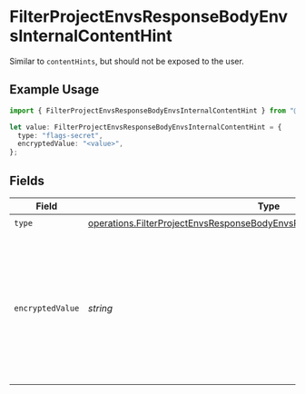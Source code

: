 # FilterProjectEnvsResponseBodyEnvsInternalContentHint

Similar to `contentHints`, but should not be exposed to the user.

## Example Usage

```typescript
import { FilterProjectEnvsResponseBodyEnvsInternalContentHint } from "@vercel/sdk/models/operations/filterprojectenvs.js";

let value: FilterProjectEnvsResponseBodyEnvsInternalContentHint = {
  type: "flags-secret",
  encryptedValue: "<value>",
};
```

## Fields

| Field                                                                                                                                                                      | Type                                                                                                                                                                       | Required                                                                                                                                                                   | Description                                                                                                                                                                |
| -------------------------------------------------------------------------------------------------------------------------------------------------------------------------- | -------------------------------------------------------------------------------------------------------------------------------------------------------------------------- | -------------------------------------------------------------------------------------------------------------------------------------------------------------------------- | -------------------------------------------------------------------------------------------------------------------------------------------------------------------------- |
| `type`                                                                                                                                                                     | [operations.FilterProjectEnvsResponseBodyEnvsResponse200ApplicationJson3Type](../../models/operations/filterprojectenvsresponsebodyenvsresponse200applicationjson3type.md) | :heavy_check_mark:                                                                                                                                                         | N/A                                                                                                                                                                        |
| `encryptedValue`                                                                                                                                                           | *string*                                                                                                                                                                   | :heavy_check_mark:                                                                                                                                                         | Contains the `value` of the env variable, encrypted with a special key to make decryption possible in the subscriber Lambda.                                               |